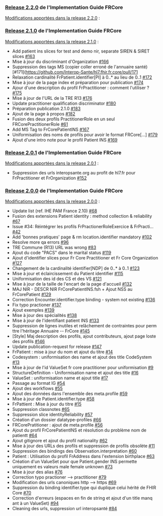 ### [Release 2.2.0](https://hl7.fr/ig/fhir/core/2.2.0) de l'Implementation Guide FRCore

[Modifications apportées dans la release 2.2.0](https://github.com/Interop-Sante/hl7.fhir.fr.core/milestone/10?closed=1) :

### [Release 2.1.0](https://hl7.fr/ig/fhir/core/2.1.0) de l'Implementation Guide FRCore

[Modifications apportées dans la release 2.1.0](https://github.com/Interop-Sante/hl7.fhir.fr.core/milestone/9?closed=1) :

* Add patient ins slices for test and demo nir, separate SIREN & SIRET slices [#163](https://github.com/Interop-Sante/hl7.fhir.fr.core/pull/163)
* Mise à jour du discriminant d'Organization [#166](https://github.com/Interop-Sante/hl7.fhir.fr.core/pull/166)
* Suppression des tags MS (copier coller erroné de l'annuaire santé) [#171](https://github.com/Interop-Sante/hl7.fhir.fr.core/pull/171
* Relaxation cardinalité FrPatient.identifier[PI] à 0..* au lieu de 0..1 [#172](https://github.com/Interop-Sante/hl7.fhir.fr.core/pull/172)
* Mise à jour de la page index et préparation pour publication [#174](https://github.com/Interop-Sante/hl7.fhir.fr.core/pull/174)
* Ajour d'une description du profil FrPractitioner : comment l'utiliser ? [#175](https://github.com/Interop-Sante/hl7.fhir.fr.core/pull/175)
* Mise à jour de l'URL de la TRE R13 [#176](https://github.com/Interop-Sante/hl7.fhir.fr.core/pull/176)
* Update practitioner qualification discriminator [#180](https://github.com/Interop-Sante/hl7.fhir.fr.core/pull/180)
* Préparation publication 2.1.0 [#183](https://github.com/Interop-Sante/hl7.fhir.fr.core/pull/183)
* Ajout de la page à propos [#182](https://github.com/Interop-Sante/hl7.fhir.fr.core/pull/182)
* Fusion des deux profils PractitionerRole en un seul FRCorePractitionerRole [#61](https://github.com/Interop-Sante/hl7.fhir.fr.core/pull/61 )
* Add MS Tag to FrCorePatientINS [#167](https://github.com/Interop-Sante/hl7.fhir.fr.core/pull/167)
* Uniformisation des noms de profils pour avoir le format FRCore[...] [#179](https://github.com/Interop-Sante/hl7.fhir.fr.core/pull/179)
* Ajout d'une intro note pour le profil Patient INS [#169](https://github.com/Interop-Sante/hl7.fhir.fr.core/pull/169)

### [Release 2.0.1](https://hl7.fr/ig/fhir/core/2.0.1) de l'Implementation Guide FRCore

[Modifications apportées dans la release 2.0.1](https://github.com/Interop-Sante/hl7.fhir.fr.core/milestone/11) :

* Suppression des urls interopsante.org au profit de hl7.fr pour FrPractitioner et FrOrganization [#152](https://github.com/Interop-Sante/hl7.fhir.fr.core/pull/152)

### [Release 2.0.0](https://hl7.fr/ig/fhir/core/2.0.0) de l'Implementation Guide FRCore

[Modifications apportées dans la release 2.0.0](https://github.com/Interop-Sante/hl7.fhir.fr.core/milestone/6?closed=1) :

* Update list (ref. IHE PAM France 2.10) [#68](https://github.com/Interop-Sante/hl7.fhir.fr.core/pull/68)
* Fusion des extensions Patient identity : method collection & reliability [#67](https://github.com/Interop-Sante/hl7.fhir.fr.core/pull/67)
* Issue #34: Réintégrer les profils FrPractionerRoleExercice & FrPracti… [#42](https://github.com/Interop-Sante/hl7.fhir.fr.core/pull/42)
* Add 'bonnes pratiques' page & rm location.identifier mandatory [#102](https://github.com/Interop-Sante/hl7.fhir.fr.core/pull/102)
* Resolve more qa errors [#96](https://github.com/Interop-Sante/hl7.fhir.fr.core/pull/96)
* TRE Commune (R13) URL was wrong [#83](https://github.com/Interop-Sante/hl7.fhir.fr.core/pull/83)
* Ajout du code "PACS" dans le marital status [#119](https://github.com/Interop-Sante/hl7.fhir.fr.core/pull/119)
* Ajout d'identifier slices pour Fr Core Practitioner et Fr Core Organization [#127](https://github.com/Interop-Sante/hl7.fhir.fr.core/pull/127)
* Changement de la cardinalité identifier[NDP] de 0..* à 0..1 [#123](https://github.com/Interop-Sante/hl7.fhir.fr.core/pull/123)
* Mise à jour et éclaircissement du Patient identifier [#115](https://github.com/Interop-Sante/hl7.fhir.fr.core/pull/115)
* Uniformisation des id des CS et des VS [#121](https://github.com/Interop-Sante/hl7.fhir.fr.core/pull/121)
* Mise à jour de la taille de l'encart de la page d'accueil [#132](https://github.com/Interop-Sante/hl7.fhir.fr.core/pull/132)
* MAJ NIR - DESCR NIR FrCorePatientINS.fsh + Ajout NSS au FrCorePatient [#129](https://github.com/Interop-Sante/hl7.fhir.fr.core/pull/129)
* Correction Encounter.identifier.type binding - system not existing [#136](https://github.com/Interop-Sante/hl7.fhir.fr.core/pull/136)
* Fix typo practioner [#137](https://github.com/Interop-Sante/hl7.fhir.fr.core/pull/137)
* Ajout exemples [#139](https://github.com/Interop-Sante/hl7.fhir.fr.core/pull/139)
* Mise à jour des spécialités [#138](https://github.com/Interop-Sante/hl7.fhir.fr.core/pull/138)
* Mise à jour de l'identifiant patient INS [#133](https://github.com/Interop-Sante/hl7.fhir.fr.core/pull/133)
* Suppression de lignes inutiles et relâchement de contraintes pour perm ttre l'héritage Annuaire -- FrCore [#145](https://github.com/Interop-Sante/hl7.fhir.fr.core/pull/145)
* [Style] Maj description des profils, ajout contributeurs, ajout page loste des profils [#146](https://github.com/Interop-Sante/hl7.fhir.fr.core/pull/146)
* Update publication-request for release [#147](https://github.com/Interop-Sante/hl7.fhir.fr.core/pull/147)
* FrPatient : mise à jour du nom et ajout du titre [#14](https://github.com/Interop-Sante/hl7.fhir.fr.core/pull/14)
* Codesystem : uniformisation des name et ajout des title CodeSystem [#13](https://github.com/Interop-Sante/hl7.fhir.fr.core/pull/13)
* Mise à jour de l'id ValueSet fr core practitioner pour uniformisation [#9](https://github.com/Interop-Sante/hl7.fhir.fr.core/pull/9)
* StructureDefinition - Uniformisation name et ajout des title [#16](https://github.com/Interop-Sante/hl7.fhir.fr.core/pull/16)
* ValueSet : uniformisation name et ajout title [#17](https://github.com/Interop-Sante/hl7.fhir.fr.core/pull/17)
* Passage au format IG [#54](https://github.com/Interop-Sante/hl7.fhir.fr.core/pull/54)
* Ajout des workflows [#55](https://github.com/Interop-Sante/hl7.fhir.fr.core/pull/55)
* Ajout des données dans l'ensemble des meta.profile [#59](https://github.com/Interop-Sante/hl7.fhir.fr.core/pull/59)
* Mise à jour de Patient.identifier.type [#58](https://github.com/Interop-Sante/hl7.fhir.fr.core/pull/58)
* FrPattient : Mise à jour du titre [#15](https://github.com/Interop-Sante/hl7.fhir.fr.core/pull/15)
* Suppression classnotes [#65](https://github.com/Interop-Sante/hl7.fhir.fr.core/pull/65)
* Suppression slice identityReliability [#57](https://github.com/Interop-Sante/hl7.fhir.fr.core/pull/57)
* Création d'un dossier datatype-profiles [#66](https://github.com/Interop-Sante/hl7.fhir.fr.core/pull/66)
* FRCorePratitioner : ajout de meta.profile [#56](https://github.com/Interop-Sante/hl7.fhir.fr.core/pull/56)
* Ajout du profil FrCorePatientINS et résolution du problème nom de patientt [#64](https://github.com/Interop-Sante/hl7.fhir.fr.core/pull/64)
* Ajout gitignore et ajout du profil nationality [#62](https://github.com/Interop-Sante/hl7.fhir.fr.core/pull/62)
* Mise à jour des URLs des profils et suppression de profils obsolète [#11](https://github.com/Interop-Sante/hl7.fhir.fr.core/pull/11)
* Suppression des bindings des Observation.interpretation [#60](https://github.com/Interop-Sante/hl7.fhir.fr.core/pull/60)
* Patient : Utilisation du profil FrAddress dans l'extension birthplace [#63](https://github.com/Interop-Sante/hl7.fhir.fr.core/pull/63)
* Création d'un ValueSet pour que Patient.gender INS permette uniquement  es valeurs male female unknown
[#73](https://github.com/Interop-Sante/hl7.fhir.fr.core/pull/73)
* Mise à jour des alias [#76](https://github.com/Interop-Sante/hl7.fhir.fr.core/pull/76)
* Correction typo practioner --> practitioner [#79](https://github.com/Interop-Sante/hl7.fhir.fr.core/pull/79)
* Modification des urls canoniques http --> https [#69](https://github.com/Interop-Sante/hl7.fhir.fr.core/pull/69)
* Suppression du binding identifier.type qui duplique celui hérité de FHIR Core [#70](https://github.com/Interop-Sante/hl7.fhir.fr.core/pull/70)
* Correction d'erreurs (espaces en fin de string et ajout d'un title manq ant à un ValueSet) [#94](https://github.com/Interop-Sante/hl7.fhir.fr.core/pull/94)
* Cleaning des urls, suppression url interopsanté [#84](https://github.com/Interop-Sante/hl7.fhir.fr.core/pull/84)
